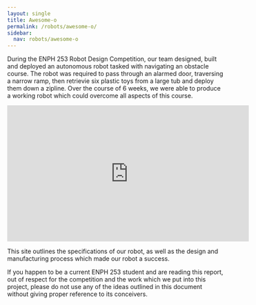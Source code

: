 ```yaml
---
layout: single
title: Awesome-o
permalink: /robots/awesome-o/
sidebar:
  nav: robots/awesome-o
---
```


During the ENPH 253 Robot Design Competition, our team designed, built and deployed an autonomous robot tasked with navigating an obstacle course. The robot was required to pass through an alarmed door, traversing a narrow ramp, then retrievie six plastic toys from a large tub and deploy them down a zipline. Over the course of 6 weeks, we were able to produce a working robot which could overcome all aspects of this course.

<iframe width="560" height="315" src="https://www.youtube.com/embed/pvgh8AvOyz8" frameborder="0" allowfullscreen></iframe>

This site outlines the specifications of our robot, as well as the design and manufacturing process which made our robot a success.

If you happen to be a current ENPH 253 student and are reading this report, out of respect for the competition and the work which we put into this project, please do not use any of the ideas outlined in this document without giving proper reference to its conceivers.
